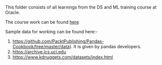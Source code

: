 This folder consists of all learnings from the DS and ML training course at Oracle.

The course work can be found [here](https://drive.google.com/drive/folders/1eC65sH6RD_IrKyjZ_LgLh4GsHrfio01R?usp=drive_link) 

Sample data for working can be found here:-
1. https://github.com/PacktPublishing/Pandas-Cookbook/tree/master/data). It is given by pandas developers.
2. https://archive.ics.uci.edu
3. https://www.kdnuggets.com/datasets/index.html 
